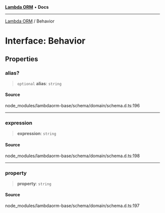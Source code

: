 [**Lambda ORM**](../README.md) • **Docs**

***

[Lambda ORM](../README.md) / Behavior

# Interface: Behavior

## Properties

### alias?

> `optional` **alias**: `string`

#### Source

node\_modules/lambdaorm-base/schema/domain/schema.d.ts:196

***

### expression

> **expression**: `string`

#### Source

node\_modules/lambdaorm-base/schema/domain/schema.d.ts:198

***

### property

> **property**: `string`

#### Source

node\_modules/lambdaorm-base/schema/domain/schema.d.ts:197
